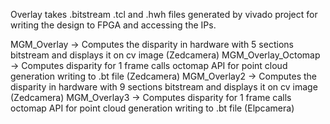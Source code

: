 Overlay takes .bitstream .tcl and .hwh files generated by vivado project for writing the design to FPGA and accessing the IPs.

MGM_Overlay 		-> Computes the disparity in hardware with 5 sections bitstream and displays it on cv image 
					   (Zedcamera)
MGM_Overlay_Octomap -> Computes disparity for 1 frame calls octomap API for point cloud generation writing to .bt file
					   (Zedcamera)
MGM_Overlay2 		-> Computes the disparity in hardware with 9 sections bitstream and displays it on cv image
					   (Zedcamera)
MGM_Overlay3		-> Computes disparity for 1 frame calls octomap API for point cloud generation writing to .bt file
					   (Elpcamera)
